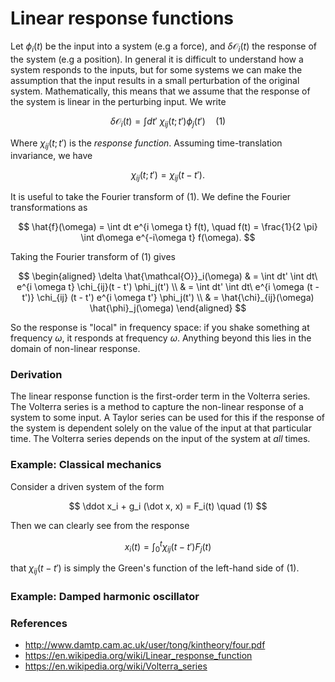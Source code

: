 # Linear response functions

Let $\phi_i(t)$ be the input into a system (e.g a force), and $\delta \mathcal{O}_i(t)$ the response of the system (e.g a position). In general it is difficult to understand how a system responds to the inputs, but for some systems we can make the assumption that the input results in a small perturbation of the original system. Mathematically, this means that we assume that the response of the system is linear in the perturbing input. We write

$$
\delta \mathcal{O}_i(t) = \int dt'\ \chi_{ij} (t ; t') \phi_j(t') \quad (1)
$$

Where $\chi_{ij}(t;t')$ is the *response function*. Assuming time-translation invariance, we have

$$\chi_{ij}(t;t') = \chi_{ij}(t - t').$$

It is useful to take the Fourier transform of (1). We define the Fourier transformations as

$$
\hat{f}(\omega) = \int dt e^{i \omega t} f(t), \quad f(t) = \frac{1}{2 \pi} \int d\omega e^{-i\omega t} f(\omega).
$$

Taking the Fourier transform of (1) gives

$$
\begin{aligned}
\delta \hat{\mathcal{O}}_i(\omega)  & = \int dt' \int dt\ e^{i \omega t} \chi_{ij}(t - t') \phi_j(t') \\
& = \int dt' \int dt\ e^{i \omega (t - t')} \chi_{ij} (t - t') e^{i \omega t'} \phi_j(t') \\
& = \hat{\chi}_{ij}(\omega) \hat{\phi}_j(\omega)
\end{aligned}
$$

So the response is "local" in frequency space: if you shake something at frequency $\omega$, it responds at frequency $\omega$. Anything beyond this lies in the domain of non-linear response.

### Derivation

The linear response function is the first-order term in the Volterra series. The Volterra series is a method to capture the non-linear response of a system to some input. A Taylor series can be used for this if the response of the system is dependent solely on the value of the input at that particular time. The Volterra series depends on the input of the system at *all* times.



### Example: Classical mechanics

Consider a driven system of the form

$$
\ddot x_i + g_i (\dot x, x) = F_i(t) \quad (1)
$$

Then we can clearly see from the response

$$
x_i(t) = \int_0^t \chi_{ij}(t - t') F_j(t)
$$

that $\chi_{ij}(t-t')$ is simply the Green's function of the left-hand side of (1).

### Example:  Damped harmonic oscillator


### References

- http://www.damtp.cam.ac.uk/user/tong/kintheory/four.pdf
- https://en.wikipedia.org/wiki/Linear_response_function
- https://en.wikipedia.org/wiki/Volterra_series
<!--stackedit_data:
eyJoaXN0b3J5IjpbLTcyODkwNjQ3NSwyMDQ5MDkzMDhdfQ==
-->